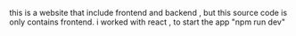 this is a website that include frontend and backend , but this source code is only contains frontend. i worked with react , to start the app "npm run dev"
